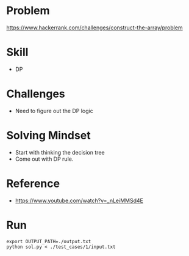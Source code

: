 
# Problem
https://www.hackerrank.com/challenges/construct-the-array/problem

# Skill
- DP

# Challenges
- Need to figure out the DP logic

# Solving Mindset
- Start with thinking the decision tree
- Come out with DP rule.

# Reference
- https://www.youtube.com/watch?v=_nLeiMMSd4E

# Run
```
export OUTPUT_PATH=./output.txt
python sol.py < ./test_cases/1/input.txt
```